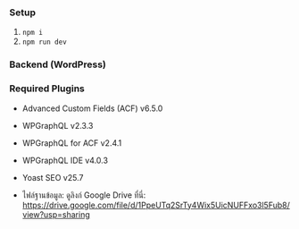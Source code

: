 ### Setup
1) `npm i`
2) `npm run dev`

### Backend (WordPress)
### Required Plugins
- Advanced Custom Fields (ACF) v6.5.0
- WPGraphQL v2.3.3
- WPGraphQL for ACF v2.4.1
- WPGraphQL IDE v4.0.3
- Yoast SEO v25.7


- ไฟล์ฐานข้อมูล: ดูลิงก์ Google Drive ที่นี่: https://drive.google.com/file/d/1PpeUTq2SrTy4Wix5UicNUFFxo3l5Fub8/view?usp=sharing
